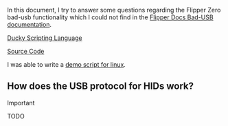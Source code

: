 In this document, I try to answer some questions regarding the Flipper Zero bad-usb functionality which I could not find in the [Flipper Docs Bad-USB documentation](https://docs.flipper.net/bad-usb).

[Ducky Scripting Language](https://web.archive.org/web/20220816200129/http://github.com/hak5darren/USB-Rubber-Ducky/wiki/Duckyscript)

[Source Code](https://github.com/flipperdevices/flipperzero-firmware/tree/dev/applications/main/bad_usb)

I was able to write a [demo script for linux](demo_linux.txt).

## How does the USB protocol for HIDs work?

> [!IMPORTANT]
> TODO